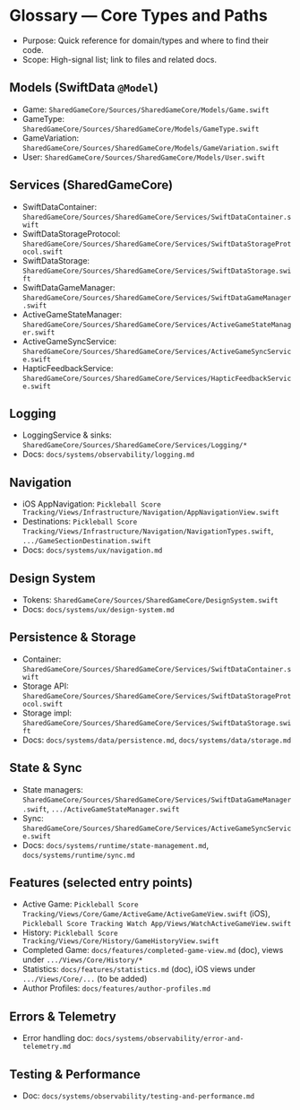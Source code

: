 # Glossary — Core Types and Paths

- Purpose: Quick reference for domain/types and where to find their code.
- Scope: High-signal list; link to files and related docs.

## Models (SwiftData `@Model`)

- Game: `SharedGameCore/Sources/SharedGameCore/Models/Game.swift`
- GameType: `SharedGameCore/Sources/SharedGameCore/Models/GameType.swift`
- GameVariation: `SharedGameCore/Sources/SharedGameCore/Models/GameVariation.swift`
- User: `SharedGameCore/Sources/SharedGameCore/Models/User.swift`

## Services (SharedGameCore)

- SwiftDataContainer: `SharedGameCore/Sources/SharedGameCore/Services/SwiftDataContainer.swift`
- SwiftDataStorageProtocol: `SharedGameCore/Sources/SharedGameCore/Services/SwiftDataStorageProtocol.swift`
- SwiftDataStorage: `SharedGameCore/Sources/SharedGameCore/Services/SwiftDataStorage.swift`
- SwiftDataGameManager: `SharedGameCore/Sources/SharedGameCore/Services/SwiftDataGameManager.swift`
- ActiveGameStateManager: `SharedGameCore/Sources/SharedGameCore/Services/ActiveGameStateManager.swift`
- ActiveGameSyncService: `SharedGameCore/Sources/SharedGameCore/Services/ActiveGameSyncService.swift`
- HapticFeedbackService: `SharedGameCore/Sources/SharedGameCore/Services/HapticFeedbackService.swift`

## Logging

- LoggingService & sinks: `SharedGameCore/Sources/SharedGameCore/Services/Logging/*`
- Docs: `docs/systems/observability/logging.md`

## Navigation

- iOS AppNavigation: `Pickleball Score Tracking/Views/Infrastructure/Navigation/AppNavigationView.swift`
- Destinations: `Pickleball Score Tracking/Views/Infrastructure/Navigation/NavigationTypes.swift`, `.../GameSectionDestination.swift`
- Docs: `docs/systems/ux/navigation.md`

## Design System

- Tokens: `SharedGameCore/Sources/SharedGameCore/DesignSystem.swift`
- Docs: `docs/systems/ux/design-system.md`

## Persistence & Storage

- Container: `SharedGameCore/Sources/SharedGameCore/Services/SwiftDataContainer.swift`
- Storage API: `SharedGameCore/Sources/SharedGameCore/Services/SwiftDataStorageProtocol.swift`
- Storage impl: `SharedGameCore/Sources/SharedGameCore/Services/SwiftDataStorage.swift`
- Docs: `docs/systems/data/persistence.md`, `docs/systems/data/storage.md`

## State & Sync

- State managers: `SharedGameCore/Sources/SharedGameCore/Services/SwiftDataGameManager.swift`, `.../ActiveGameStateManager.swift`
- Sync: `SharedGameCore/Sources/SharedGameCore/Services/ActiveGameSyncService.swift`
- Docs: `docs/systems/runtime/state-management.md`, `docs/systems/runtime/sync.md`

## Features (selected entry points)

- Active Game: `Pickleball Score Tracking/Views/Core/Game/ActiveGame/ActiveGameView.swift` (iOS), `Pickleball Score Tracking Watch App/Views/WatchActiveGameView.swift`
- History: `Pickleball Score Tracking/Views/Core/History/GameHistoryView.swift`
- Completed Game: `docs/features/completed-game-view.md` (doc), views under `.../Views/Core/History/*`
- Statistics: `docs/features/statistics.md` (doc), iOS views under `.../Views/Core/...` (to be added)
- Author Profiles: `docs/features/author-profiles.md`

## Errors & Telemetry

- Error handling doc: `docs/systems/observability/error-and-telemetry.md`

## Testing & Performance

- Doc: `docs/systems/observability/testing-and-performance.md`
